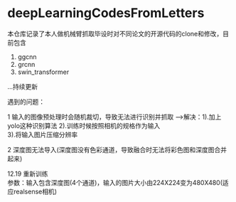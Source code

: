 # deepLearningCodesFromLetters
本仓库记录了本人做机械臂抓取毕设时对不同论文的开源代码的clone和修改，目前包含

1. ggcnn
2. grcnn
3. swin_transformer

...持续更新  
  
遇到的问题：  

1 输入的图像预处理时会随机裁切，导致无法进行识别并抓取
——>解决：1).加上yolo这种识别算法
2).训练时候按照相机的规格作为输入  
3).将输入图片压缩分辨率  
  
2 深度图无法导入(深度图没有色彩通道，导致融合时无法将彩色图和深度图合并起来)  
  
  
12.19 重新训练  
参数：输入包含深度图(4个通道)，输入的图片大小由224X224变为480X480(适应realsense相机)